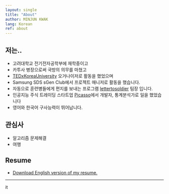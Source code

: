 ```yaml
---
layout: single
title: "About"
author: MINJUN KWAK
lang: Korean
ref: about
---
```


## 저는..

- 고려대학교 전기전자공학부에 재학중이고
- 카투사 병장으로써 국방의 의무를 마쳤고
- [TEDxKoreaUniversity](https://www.ted.com/tedx/events?autocomplete_filter=TEDxKoreaUniversity&when=past) 오거나이저로 활동을 했었으며
- Samsung SDS sGen Club에서 프로젝트 매니저로 활동을 했습니다.
- 자동으로 훈련병들에게 편지를 보내는 프로그램 [lettertosoldier](https://minjunkwak.github.io/lettertosoldier/lettertosoldier-kor-download/) 팀장 입니다.
- 인공지능 주식 트레이딩 스타트업 [Picasso](https://www.startupstation.kr/?teams=picasso)에서 개발자, 통계분석가로 일을 했었습니다
- 영어와 한국어 구사능력이 뛰어납니다.


## 관심사

- 알고리즘 문제해결
- 여행

## Resume
- <a href="/assets/Resume_English_MINJUN.KWAK_2018_April_12.docx">Download English version of my resume.</a>
---

it